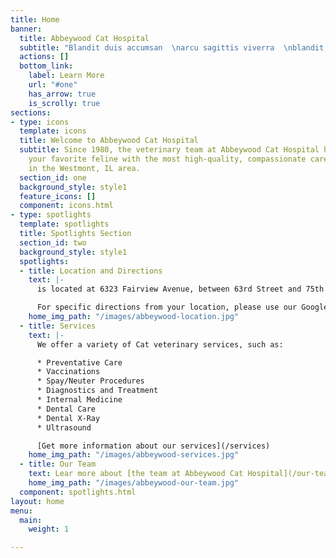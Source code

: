```yaml
---
title: Home
banner:
  title: Abbeywood Cat Hospital
  subtitle: "Blandit duis accumsan  \narcu sagittis viverra  \nblandit at Interdum."
  actions: []
  bottom_link:
    label: Learn More
    url: "#one"
    has_arrow: true
    is_scrolly: true
sections:
- type: icons
  template: icons
  title: Welcome to Abbeywood Cat Hospital
  subtitle: Since 1980, the veterinary team at Abbeywood Cat Hospital has provided
    your favorite feline with the most high-quality, compassionate care available
    in the Westmont, IL area.
  section_id: one
  background_style: style1
  feature_icons: []
  component: icons.html
- type: spotlights
  template: spotlights
  title: Spotlights Section
  section_id: two
  background_style: style1
  spotlights:
  - title: Location and Directions
    text: |-
      is located at 6323 Fairview Avenue, between 63rd Street and 75th Street, where Downers Grove meets Westmont. This central location is within a convenient 10 minute drive of Naperville, Lisle, Downers Grove, Hinsdale, and Oak Brook.

      For specific directions from your location, please use our Google Maps link below or contact our Westmont veterinary clinic at .
    home_img_path: "/images/abbeywood-location.jpg"
  - title: Services
    text: |-
      We offer a variety of Cat veterinary services, such as:

      * Preventative Care
      * Vaccinations
      * Spay/Neuter Procedures
      * Diagnostics and Treatment
      * Internal Medicine
      * Dental Care
      * Dental X-Ray
      * Ultrasound

      [Get more information about our services](/services)
    home_img_path: "/images/abbeywood-services.jpg"
  - title: Our Team
    text: Lear more about [the team at Abbeywood Cat Hospital](/our-team)
    home_img_path: "/images/abbeywood-our-team.jpg"
  component: spotlights.html
layout: home
menu:
  main:
    weight: 1

---
```

